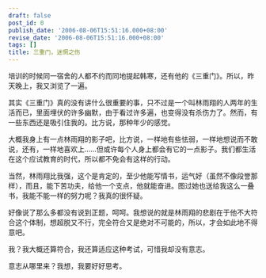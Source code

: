 ```yaml
---
draft: false
post_id: 0
publish_date: '2006-08-06T15:51:16.000+08:00'
revise_date: '2006-08-06T15:51:16.000+08:00'
tags: []
title: 三重门，迷惘之伤
---
```


培训的时候同一宿舍的人都不约而同地提起韩寒，还有他的《三重门》。所以，昨天晚上，我又浏览了一遍。

其实《三重门》真的没有讲什么很重要的事，只不过是一个叫林雨翔的人两年的生活而已，里面埋伏的许多幽默，由于看过许多遍，也变得没有杀伤力了。然而，有一些东西还是吸引住我的。比方说，那种年少的感觉。

大概我身上有一点林雨翔的影子吧，比方说，一样地有些怯弱，一样地想说而不敢说，还有，一样地喜欢上……但或许每个人身上都会有它的一点影子。我们都生活在这个应试教育的时代，所以都不免会有这样的行动。

当然，林雨翔比我强，这个是肯定的，至少他能写情书，运气好（虽然不像段誉那样），而且，能下苦功夫，给他一个支点，他就能奋进。图过她也送给我这么一叠书，我能不能一样的努力呢？我真的很怀疑。

好像说了那么多都没有说到正题，呵呵。我想说的就是林雨翔的悲剧在于他不大符合这个体制，想超脱又不行，完全符合又是绝对不可能的，所以，才会如此地不得意吧。

我？我大概还算符合，我还算适应这种考试，可惜我却没有意志。

意志从哪里来？我想，我要好好思考。
